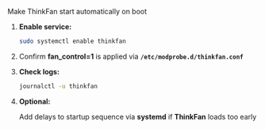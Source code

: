 Make ThinkFan start automatically on boot

1. **Enable service:**

    ```bash
    sudo systemctl enable thinkfan
    ```

3. Confirm **fan_control=1** is applied via **`/etc/modprobe.d/thinkfan.conf`**

3. **Check logs:**

    ```bash
    journalctl -u thinkfan
    ```

4. **Optional:**

    Add delays to startup sequence via **systemd** if **ThinkFan** loads too early
